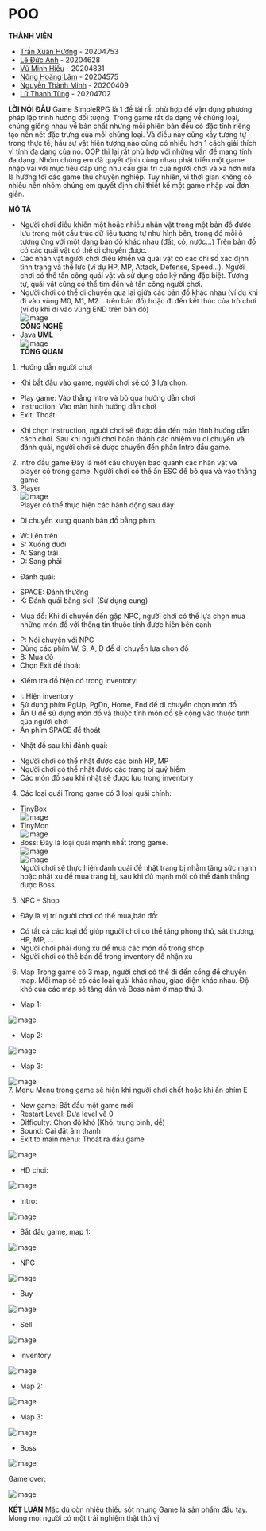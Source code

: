 # POO
**THÀNH VIÊN**
- [Trần Xuân Hương](https://www.facebook.com/TXHuong.HUST/) - 20204753
- [Lê Đức Anh](https://www.facebook.com/profile.php?id=100021833977082) - 20204628
- [Vũ Minh Hiếu](https://www.facebook.com/profile.php?id=100008986909307) - 20204831
- [Nông Hoàng Lâm](https://www.facebook.com/profile.php?id=100026791365278) - 20204575
- [Nguyễn Thành Minh](https://www.facebook.com/minh14092002) - 20200409
- [Lữ Thanh Tùng](https://www.facebook.com/tung.luthanh.2002) - 20204702

**LỜI NÓI ĐẦU**
Game SimpleRPG là 1 đề tài rất phù hợp để vận dụng phương pháp lập trình hướng đối tượng. Trong game rất đa dạng về chủng loại, chúng giống nhau về bản chất nhưng mỗi phiên bản đều có đặc tính riêng tạo nên nét đặc trưng của mỗi chủng loại. Và điều này cũng xảy tương tự trong thực tế, hầu sự vật hiện tượng nào cũng có nhiều hơn 1 cách giải thích vì tính đa dạng của nó. OOP thì lại rất phù hợp với những vấn đề mang tính đa dạng. Nhóm chúng em đã quyết định cùng nhau phát triển một game nhập vai với mục tiêu đáp ứng nhu cầu giải trí của người chơi và xa hơn nữa là hướng tới các game thủ chuyên nghiệp. Tuy nhiên, vì thời gian không có nhiều nên nhóm chúng em quyết định chỉ thiết kế một game nhập vai đơn giản.

**MÔ TẢ**
- Người chơi điều khiển một hoặc nhiều nhân vật trong một bản đồ được lưu trong một cấu trúc dữ liệu tương tự như hình bên, trong đó mỗi ô tương ứng với một dạng bản đồ khác nhau (đất, cỏ, nước…) Trên bản đồ có các quái vật có thể di chuyển được.
- Các nhân vật người chơi điều khiển và quái vật có các chỉ số xác định tình trạng và thể lực (ví dụ HP, MP, Attack, Defense, Speed…). Người chơi có thể tấn công quái vật và sử dụng các kỹ năng đặc biệt. Tương tự, quái vật cũng có thể tìm đến và tấn công người chơi.
- Người chơi có thể di chuyển qua lại giữa các bản đồ khác nhau (ví dụ khi đi vào vùng M0, M1, M2… trên bản đồ) hoặc đi đến kết thúc của trò chơi (ví dụ khi đi vào vùng END trên bản đồ)  
![image](image.png)  
**CÔNG NGHỆ**
- Java
**UML**  
![image](image.png)  
**TỔNG QUAN**
1.	Hướng dẫn người chơi
- Khi bắt đầu vào game, người chơi sẽ có 3 lựa chọn:
+ Play game: Vào thẳng Intro và bỏ qua hướng dẫn chơi
+ Instruction: Vào màn hình hướng dẫn chơi
+ Exit: Thoát
- Khi chọn Instruction, người chơi sẽ được dẫn đến màn hình hướng dẫn cách chơi. Sau khi người chơi hoàn thành các nhiệm vụ di chuyển và đánh quái, người chơi sẽ được chuyển đến phần Intro đầu game.
2.	Intro đầu game
Đây là một câu chuyện bao quanh các nhân vật và player có trong game. Người chơi có thể ấn ESC để bỏ qua và vào thẳng game
3.	Player  
![image](https://github.com/phamhyta/POO/blob/huong/2D%20game/src/res/entity/linkFormatted_new.png)  
Player có thể thực hiện các hành động sau đây:
-	Di chuyển xung quanh bản đồ bằng phím:
+ W: Lên trên
+ S: Xuống dưới
+ A: Sang trái
+ D: Sang phải
-	Đánh quái:
+ SPACE: Đánh thường
+ K: Đánh quái bằng skill (Sử dụng cung)
-	Mua đồ: Khi di chuyển đến gặp NPC, người chơi có thể lựa chọn mua những món đồ với thông tin thuộc tính được hiện bên cạnh
+ P: Nói chuyện với NPC
+ Dùng các phím W, S, A, D để di chuyển lựa chọn đồ
+ B: Mua đồ
+ Chọn Exit để thoát
-	Kiểm tra đồ hiện có trong inventory:
+ I: Hiện inventory
+ Sử dụng phím PgUp, PgDn, Home, End để di chuyển chọn món đồ
+ Ấn U để sử dụng món đồ và thuộc tính món đồ sẽ cộng vào thuộc tính của người chơi
+ Ấn phím SPACE để thoát
-	Nhặt đồ sau khi đánh quái:
+ Người chơi có thể nhặt được các bình HP, MP 
+ Người chơi có thể nhặt được các trang bị quý hiếm
+ Các món đồ sau khi nhặt sẽ được lưu trong inventory
4.	Các loại quái
Trong game có 3 loại quái chính:
- TinyBox  
![image](https://github.com/phamhyta/POO/blob/huong/2D%20game/src/res/entity/minimonsters.png)  
- TinyMon  
![image](https://github.com/phamhyta/POO/blob/huong/2D%20game/src/res/entity/mon1_sprite.png)  
- Boss: Đây là loại quái mạnh nhất trong game.  
![image](https://github.com/phamhyta/POO/blob/huong/2D%20game/src/res/entity/boss_wizard/Attack1.png)  
![image](https://github.com/phamhyta/POO/blob/huong/2D%20game/src/res/entity/boss_wizard/Attack2.png)  
Người chơi sẽ thực hiện đánh quái để nhặt trang bị nhằm tăng sức mạnh hoặc nhặt xu để mua trang bị, sau khi đủ mạnh mới có thể đánh thắng được Boss.
5.	NPC – Shop
-	Đây là vị trí người chơi có thể mua,bán đồ:
+ Có tất cả các loại đồ giúp người chơi có thể tăng phòng thủ, sát thương, HP, MP, …
+ Người chơi phải dùng xu để mua các món đồ trong shop
+ Người chơi có thể bán đề trong inventory để nhận xu
6.	Map
Trong game có 3 map, người chơi có thể đi đến cổng để chuyển map. Mỗi map sẽ có các loại quái khác nhau, giao diện khác nhau. Độ khó của các map sẽ tăng dần và Boss nằm ở map thứ 3. 
- Map 1:  
  
![image](https://github.com/phamhyta/POO/blob/huong/2D%20game/src/res/tile/beach.png)  
- Map 2:  
  
![image](https://github.com/phamhyta/POO/blob/huong/2D%20game/src/res/tile/winter.png)  
- Map 3:  
  
![image](https://github.com/phamhyta/POO/blob/huong/2D%20game/src/res/tile/nature.png)  
7.	Menu
Menu trong game sẽ hiện khi người chơi chết hoặc khi ấn phím E
-	New game: Bắt đầu một game mới
-	Restart Level: Đưa level về 0
-	Difficulty: Chọn độ khó (Khó, trung bình, dễ)
-	Sound: Cài đặt âm thanh
-	Exit to main menu: Thoát ra đầu game  
  
![image](https://github.com/phamhyta/POO/blob/huong/demo/Screenshot%20(196).png)  
  
- HD chơi:  
  
![image](https://github.com/phamhyta/POO/blob/huong/demo/Screenshot%20(207).png)  
  
- Intro:   
  
![image](https://github.com/phamhyta/POO/blob/huong/demo/Screenshot%20(197).png)  
  
- Bắt đầu game, map 1:  
  
![image](https://github.com/phamhyta/POO/blob/huong/demo/Screenshot%20(198).png)  
  
- NPC  
  
![image](https://github.com/phamhyta/POO/blob/huong/demo/Screenshot%20(199).png)  
  
- Buy  
  
![image](https://github.com/phamhyta/POO/blob/huong/demo/Screenshot%20(200).png)  
  
- Sell  
  
![image](https://github.com/phamhyta/POO/blob/huong/demo/Screenshot%20(201).png)  
  
- Inventory  
  
![image](https://github.com/phamhyta/POO/blob/huong/demo/Screenshot%20(202).png)  
  
- Map 2:  
  
![image](https://github.com/phamhyta/POO/blob/huong/demo/Screenshot%20(203).png)  
  
- Map 3:   
  
![image](https://github.com/phamhyta/POO/blob/huong/demo/Screenshot%20(204).png)  
  
- Boss  
  
![image](https://github.com/phamhyta/POO/blob/huong/demo/Screenshot%20(205).png)  
  
Game over:   
  
![image](https://github.com/phamhyta/POO/blob/huong/demo/Screenshot%20(208).png)  
  

**KẾT LUẬN**
Mặc dù còn nhiều thiếu sót nhưng Game là sản phẩm đầu tay. Mong mọi người có một trải nghiệm thật thú vị
